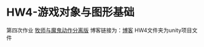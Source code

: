 # HW4-游戏对象与图形基础
第四次作业
[牧师与魔鬼动作分离版](https://pan.baidu.com/s/1Ybz0BvPlzrrjzjJN8WKKmg)
博客链接为：[博客](https://blog.csdn.net/wzycxy/article/details/102333466)
HW4文件夹为unity项目文件
